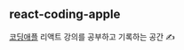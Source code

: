 ## react-coding-apple

[코딩애플](https://online.codingapple.com/course/react-basic) 리액트 강의를 공부하고 기록하는 공간 ✍


